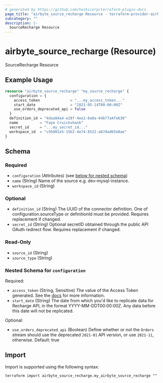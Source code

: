 ```yaml
---
# generated by https://github.com/hashicorp/terraform-plugin-docs
page_title: "airbyte_source_recharge Resource - terraform-provider-airbyte"
subcategory: ""
description: |-
  SourceRecharge Resource
---
```


# airbyte_source_recharge (Resource)

SourceRecharge Resource

## Example Usage

```terraform
resource "airbyte_source_recharge" "my_source_recharge" {
  configuration = {
    access_token              = "...my_access_token..."
    start_date                = "2021-05-14T00:00:00Z"
    use_orders_deprecated_api = false
  }
  definition_id = "4daa84a4-e28f-4ea1-8a8a-64b77a4fe630"
  name          = "Faye Cruickshank"
  secret_id     = "...my_secret_id..."
  workspace_id  = "c95001e5-15b2-4e74-8522-a67dad65e8ae"
}
```

<!-- schema generated by tfplugindocs -->
## Schema

### Required

- `configuration` (Attributes) (see [below for nested schema](#nestedatt--configuration))
- `name` (String) Name of the source e.g. dev-mysql-instance.
- `workspace_id` (String)

### Optional

- `definition_id` (String) The UUID of the connector definition. One of configuration.sourceType or definitionId must be provided. Requires replacement if changed.
- `secret_id` (String) Optional secretID obtained through the public API OAuth redirect flow. Requires replacement if changed.

### Read-Only

- `source_id` (String)
- `source_type` (String)

<a id="nestedatt--configuration"></a>
### Nested Schema for `configuration`

Required:

- `access_token` (String, Sensitive) The value of the Access Token generated. See the <a href="https://docs.airbyte.com/integrations/sources/recharge">docs</a> for more information.
- `start_date` (String) The date from which you'd like to replicate data for Recharge API, in the format YYYY-MM-DDT00:00:00Z. Any data before this date will not be replicated.

Optional:

- `use_orders_deprecated_api` (Boolean) Define whether or not the `Orders` stream should use the deprecated `2021-01` API version, or use `2021-11`, otherwise. Default: true

## Import

Import is supported using the following syntax:

```shell
terraform import airbyte_source_recharge.my_airbyte_source_recharge ""
```
